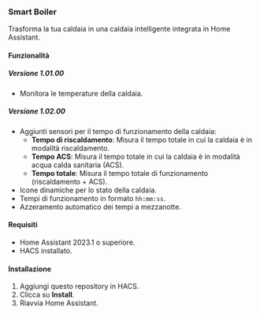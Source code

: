 ### Smart Boiler

Trasforma la tua caldaia in una caldaia intelligente integrata in Home Assistant.

#### Funzionalità

##### Versione 1.01.00
- Monitora le temperature della caldaia.

##### Versione 1.02.00
- Aggiunti sensori per il tempo di funzionamento della caldaia:
  - **Tempo di riscaldamento**: Misura il tempo totale in cui la caldaia è in modalità riscaldamento.
  - **Tempo ACS**: Misura il tempo totale in cui la caldaia è in modalità acqua calda sanitaria (ACS).
  - **Tempo totale**: Misura il tempo totale di funzionamento (riscaldamento + ACS).
- Icone dinamiche per lo stato della caldaia.
- Tempi di funzionamento in formato `hh:mm:ss`.
- Azzeramento automatico dei tempi a mezzanotte.

#### Requisiti
- Home Assistant 2023.1 o superiore.
- HACS installato.

#### Installazione
1. Aggiungi questo repository in HACS.
2. Clicca su **Install**.
3. Riavvia Home Assistant.
